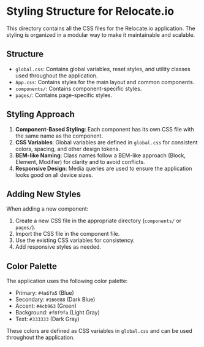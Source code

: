 # Styling Structure for Relocate.io

This directory contains all the CSS files for the Relocate.io application. The styling is organized in a modular way to make it maintainable and scalable.

## Structure

- `global.css`: Contains global variables, reset styles, and utility classes used throughout the application.
- `App.css`: Contains styles for the main layout and common components.
- `components/`: Contains component-specific styles.
- `pages/`: Contains page-specific styles.

## Styling Approach

1. **Component-Based Styling**: Each component has its own CSS file with the same name as the component.
2. **CSS Variables**: Global variables are defined in `global.css` for consistent colors, spacing, and other design tokens.
3. **BEM-like Naming**: Class names follow a BEM-like approach (Block, Element, Modifier) for clarity and to avoid conflicts.
4. **Responsive Design**: Media queries are used to ensure the application looks good on all device sizes.

## Adding New Styles

When adding a new component:

1. Create a new CSS file in the appropriate directory (`components/` or `pages/`).
2. Import the CSS file in the component file.
3. Use the existing CSS variables for consistency.
4. Add responsive styles as needed.

## Color Palette

The application uses the following color palette:

- Primary: `#4a6fa5` (Blue)
- Secondary: `#166088` (Dark Blue)
- Accent: `#4cb963` (Green)
- Background: `#f8f9fa` (Light Gray)
- Text: `#333333` (Dark Gray)

These colors are defined as CSS variables in `global.css` and can be used throughout the application. 